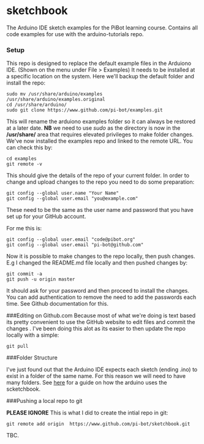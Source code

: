 # sketchbook
The Arduino IDE sketch examples for the PiBot learning course.  Contains all code examples for use with the arduino-tutorials repo.

### Setup
This repo is designed to replace the default example files in the Arduiono IDE. (Shown on the menu under File > Examples)
It needs to be installed at a specific location on the system. Here we'll backup the default folder and install the repo:

```
sudo mv /usr/share/arduino/examples /usr/share/arduino/examples.original 
cd /usr/share/arduino/
sudo git clone https://www.github.com/pi-bot/examples.git

```
This will rename the arduiono examples folder so it can always be restored at a later date. **NB** we need to use *sudo* as the directory is now in the **/usr/share/** area that requires elevated privileges to make folder changes.  We've now installed the examples repo and linked to the remote URL. You can check this by:
```
cd examples
git remote -v
```
This should give the details of the repo of your current folder. In order to change and upload changes to
 the repo you need to do some preparation: 
```
git config --global user.name "Your Name"
git config --global user.email "you@example.com"
```

These need to be the same as the user name and password that you have set up for your GitHub account.

For me this is:
```
git config --global user.email "code@pibot.org"
git config --global user.email "pi-bot@github.com"
```

Now it is possible to make changes to the repo locally, then push changes. E.g I changed the README.md file locally and then pushed changes by:  

```  
git commit -a
git push -u origin master
```

It should ask for your password and then proceed to install the changes. You can add authentication to 
remove the need to add the passwords each time.  See Github documentation for this. 

###Editing on Github.com
Because most of what we're doing is text based its pretty convenient to use the GitHub website to edit files and commit the changes .  I've been doing this alot as its easier to then update the repo locally with a simple:

```
git pull
````

###Folder Structure

I've just found out that the Arduino IDE expects each sketch (ending .ino) to exist in a folder of the same name. 
For this reason we will need to have many folders. See [here](https://programmingelectronics.com/understanding-the-arduino-sketchbook-opening-and-saving-arduino-sketches/) for a guide on how the arduino uses the scketchbook. 
 
###Pushing a local repo to git

**PLEASE IGNORE**
This is what I did to create the intial repo in git:
```  
git remote add origin  https://www.github.com/pi-bot/sketchbook.git
```


TBC.
